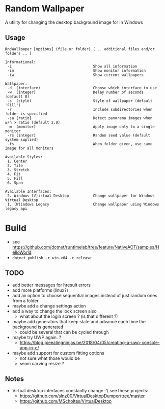 # Random Wallpaper #
A utility for changing the desktop background image for in Windows

## Usage ##
```
RndWallpaper [options] (file or folder) [ .. additional files and/or folders .. ]

Informational:
 -i                                     Show all information
 -im                                    Show monitor information
 -iw                                    Show current wallpapers

Wallpaper:
 -d  (interface)                        Choose which interface to use
 -w  (integer)                          Delay number of seconds (default 0)
 -s  (style)                            Style of wallpaper (default 'Fill')
 -r                                     Include subdirectories when folder is specified
 -sa [ratio]                            Detect panorama images when w/h > ratio (default 2.0)
 -m  (monitor)                          Apply image only to a single monitor
 -rs (integer)                          Random seed value (default system suplied)
 -fs                                    When folder given, use same image for all monitors

Available Styles:
 1. Center
 2. Tile
 3. Stretch
 4. Fit
 5. Fill
 6. Span

Available Interfaces:
 2. Windows (V)irtual Desktop           Change wallpaper for Windows Virtual Desktop
 1. (W)indows Legacy                    Change wallpaper using Windows legacy api
```

# Build #
* see https://github.com/dotnet/runtimelab/tree/feature/NativeAOT/samples/HelloWorld
* ```dotnet publish -r win-x64 -c release```

## TODO ##
* add better messages for hresult errors
* add more platforms (linux?)
* add an option to choose sequential images instead of just random ones from a folder
* maybe add a change settings action
* add a way to change the lock screen also
  * what about the login screen ? (is that different ?)
* maybe add generators that keep state and advance each time the background is generated
  * could be several that can be cycled through
* maybe try UWP again. ?
  * https://blog.pieeatingninjas.be/2018/04/05/creating-a-uwp-console-app-in-c/
* maybe add support for custom fitting options
  * not sure what those would be
  * seam carving resize ?

## Notes ##
* Virtual desktop interfaces constantly change :'( see these projects:
  * https://github.com/slnz00/VirtualDesktopDumper/tree/master
  * https://github.com/MScholtes/VirtualDesktop